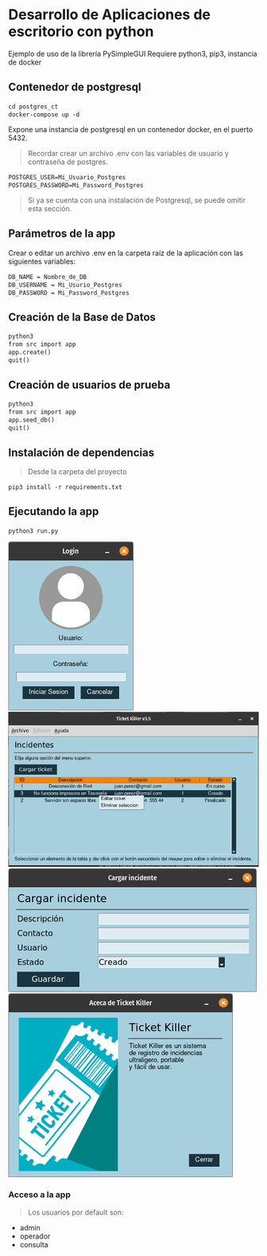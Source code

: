 # Desarrollo de Aplicaciones de escritorio con python
Ejemplo de uso de la librería PySimpleGUI
Requiere python3, pip3, instancia de docker

## Contenedor de postgresql
```
cd postgres_ct
docker-compose up -d
```
Expone una instancia de postgresql en un contenedor docker, en el puerto 5432.
>Recordar crear un archivo .env con las variables de usuario y contraseña de postgres.
```
POSTGRES_USER=Mi_Usuario_Postgres
POSTGRES_PASSWORD=Mi_Password_Postgres
```

>Si ya se cuenta con una instalación de Postgresql, se puede omitir esta sección.

## Parámetros de la app
Crear o editar un archivo .env en la carpeta raíz de la aplicación con las siguientes variables:
```
DB_NAME = Nombre_de_DB
DB_USERNAME = Mi_Usurio_Postgres
DB_PASSWORD = Mi_Password_Postgres
```

## Creación de la Base de Datos
```
python3
from src import app
app.create()
quit()
```

## Creación de usuarios de prueba
```
python3
from src import app
app.seed_db()
quit()
```

## Instalación de dependencias
>Desde la carpeta del proyecto
```
pip3 install -r requirements.txt
```

## Ejecutando la app
```
python3 run.py
```
![Imagen de login](src/static/screenshot-01.png)
![Imagen de pantalla principal](src/static/screenshot-02.png)
![Imagen de formulario de carga de datos](src/static/screenshot-03.png)
![Imagen de ventana 'acerca de'](src/static/screenshot-04.png)

### Acceso a la app
>Los usuarios por default son:  
- admin  
- operador  
- consulta  